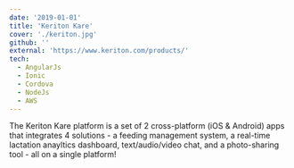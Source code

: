```yaml
---
date: '2019-01-01'
title: 'Keriton Kare'
cover: './keriton.jpg'
github: ''
external: 'https://www.keriton.com/products/'
tech:
  - AngularJs
  - Ionic
  - Cordova
  - NodeJs
  - AWS
---
```


The Keriton Kare platform is a set of 2 cross-platform (iOS & Android) apps that integrates 4 solutions - a feeding management system, a real-time lactation anayltics dashboard, text/audio/video chat, and a photo-sharing tool - all on a single platform!
